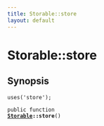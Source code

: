 ```yaml
---
title: Storable::store
layout: default
---
```


# Storable::store

## Synopsis

<code>uses('store');</code>

<code>public function <b><a href="Storable">Storable</a>::store</b>()</code>

